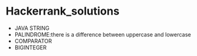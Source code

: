 # Hackerrank_solutions
 * JAVA STRING
 * PALINDROME:there is a difference between uppercase and lowercase
 * COMPARATOR
 * BIGINTEGER
